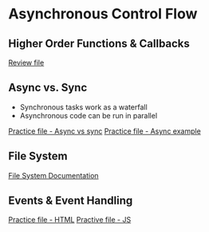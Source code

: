 # Asynchronous Control Flow

## Higher Order Functions & Callbacks
[Review file](./callbacks_recap.js)

## Async vs. Sync
* Synchronous tasks work as a waterfall
* Asynchronous code can be run in parallel

[Practice file - Async vs sync](./async_vs_sync.js)
[Practice file - Async example](./async_example.js)

## File System
[File System Documentation](https://nodejs.org/api/fs.html)

## Events & Event Handling
[Practice file - HTML](./index.html)
[Practive file - JS](./events.js)